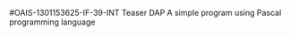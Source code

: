#OAIS-1301153625-IF-39-INT
         Teaser DAP
         A simple program using Pascal programming language
